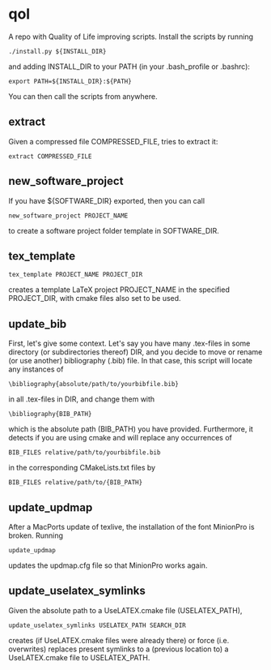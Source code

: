 # qol
A repo with Quality of Life improving scripts. Install the scripts by running

    ./install.py ${INSTALL_DIR}

and adding INSTALL_DIR to your PATH (in your .bash_profile or .bashrc):

    export PATH=${INSTALL_DIR}:${PATH}

You can then call the scripts from anywhere.


extract
-------
Given a compressed file COMPRESSED_FILE, tries to extract it:

    extract COMPRESSED_FILE



new_software_project
----------------------
If you have ${SOFTWARE_DIR} exported, then you can call

    new_software_project PROJECT_NAME

to create a software project folder template in SOFTWARE_DIR.


tex_template
------------

    tex_template PROJECT_NAME PROJECT_DIR

creates a template LaTeX project PROJECT_NAME in the specified PROJECT_DIR, with cmake files also set to be used.


update_bib
-----------
First, let's give some context. Let's say you have many .tex-files in some directory (or subdirectories thereof) DIR, and you decide to move or rename (or use another) bibliography (.bib) file. In that case, this script will locate any instances of

    \bibliography{absolute/path/to/yourbibfile.bib}

in all .tex-files in DIR, and change them with

    \bibliography{BIB_PATH}

which is the absolute path (BIB_PATH) you have provided. Furthermore, it detects if you are using cmake and will replace any occurrences of

    BIB_FILES relative/path/to/yourbibfile.bib

in the corresponding CMakeLists.txt files by

    BIB_FILES relative/path/to/{BIB_PATH}


update_updmap
-------------
After a MacPorts update of texlive, the installation of the font MinionPro is broken. Running

    update_updmap

updates the updmap.cfg file so that MinionPro works again.



update_uselatex_symlinks
------------------------
Given the absolute path to a UseLATEX.cmake file (USELATEX_PATH),

    update_uselatex_symlinks USELATEX_PATH SEARCH_DIR

creates (if UseLATEX.cmake files were already there) or force (i.e. overwrites) replaces present symlinks to a (previous location to) a UseLATEX.cmake file to USELATEX_PATH.